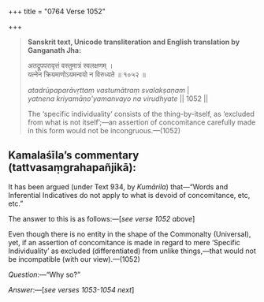 +++
title = "0764 Verse 1052"

+++
> **Sanskrit text, Unicode transliteration and English translation by Ganganath Jha:** 
>
> अतद्रूपपरावृत्तं वस्तुमात्रं स्वलक्षणम् ।  
> यत्नेन क्रियमाणोऽयमन्वयो न विरुध्यते ॥ १०५२ ॥ 
>
> *atadrūpaparāvṛttaṃ vastumātraṃ svalakṣaṇam* \|  
> *yatnena kriyamāṇo'yamanvayo na virudhyate* \|\| 1052 \|\| 
>
> The ‘specific individuality’ consists of the thing-by-itself, as ‘excluded from what is not itself’;—an assertion of concomitance carefully made in this form would not be incongruous.—(1052)



## Kamalaśīla’s commentary (tattvasaṃgrahapañjikā):

It has been argued (under Text 934, by *Kumārila*) that—“Words and Inferential Indicatives do not apply to what is devoid of concomitance, etc, etc.”

The answer to this is as follows:—[*see verse 1052 above*]

Even though there is no entity in the shape of the Commonalty (Universal), yet, if an assertion of concomitance is made in regard to mere ‘Specific Individuality’ as excluded (differentiated) from unlike things,—that would not be incompatible (with our view).—(1052)

*Question*:—“Why so?”

*Answer*:—[*see verses 1053-1054 next*]


